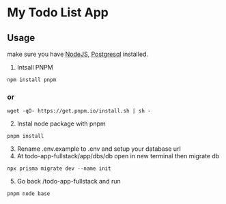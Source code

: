 # My Todo List App

## Usage
make sure you have [NodeJS](https://nodejs.org/en/download/),  [Postgresql](https://www.postgresql.org/download/) installed.

1. Intsall PNPM 
```
npm install pnpm
```
### or
```
wget -qO- https://get.pnpm.io/install.sh | sh -
```
2. Instal node package with pnpm
```
pnpm install
```
3. Rename .env.example to .env and setup your database url
4. At todo-app-fullstack/app/dbs/db open in new terminal then migrate db
```
npx prisma migrate dev --name init
```
5. Go back /todo-app-fullstack and run
```
pnpm node base
```

